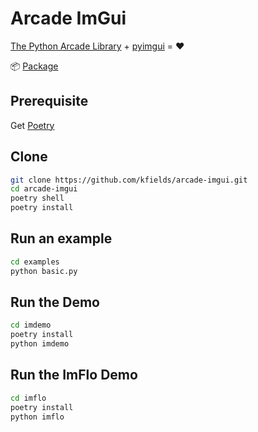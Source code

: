 # Arcade ImGui

[The Python Arcade Library](https://arcade.academy/) + [pyimgui](https://github.com/swistakm/pyimgui) = :heart:

:package: [Package](https://pypi.org/project/arcade-imgui/)

## Prerequisite

Get [Poetry](https://python-poetry.org/)

## Clone

```bash
git clone https://github.com/kfields/arcade-imgui.git
cd arcade-imgui
poetry shell
poetry install
```

## Run an example
```bash
cd examples
python basic.py
```

## Run the Demo
```bash
cd imdemo
poetry install
python imdemo
```

## Run the ImFlo Demo
```bash
cd imflo
poetry install
python imflo
```